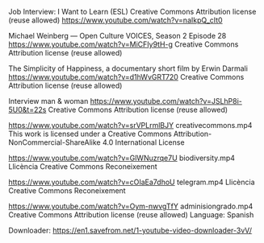 


Job Interview: I Want to Learn (ESL)
Creative Commons Attribution license (reuse allowed)
https://www.youtube.com/watch?v=naIkpQ_cIt0


Michael Weinberg — Open Culture VOICES, Season 2 Episode 28
https://www.youtube.com/watch?v=MiCFIy9tH-g
Creative Commons Attribution license (reuse allowed)

The Simplicity of Happiness, a documentary short film by Erwin Darmali
https://www.youtube.com/watch?v=d1hWvGRT720
Creative Commons Attribution license (reuse allowed)

Interview man & woman
https://www.youtube.com/watch?v=JSLhP8i-5U0&t=22s
Creative Commons Attribution license (reuse allowed)

https://www.youtube.com/watch?v=srVPLrmlBJY
creativecommons.mp4
This work is licensed under a Creative Commons Attribution-NonCommercial-ShareAlike 4.0 International License

https://www.youtube.com/watch?v=GlWNuzrqe7U
biodiversity.mp4
Llicència Creative Commons Reconeixement

https://www.youtube.com/watch?v=cOIaEa7dhoU
telegram.mp4
Llicència Creative Commons Reconeixement

https://www.youtube.com/watch?v=Oym-nwvgTfY
adminisiongrado.mp4
Creative Commons Attribution license (reuse allowed)
Language: Spanish

Downloader: https://en1.savefrom.net/1-youtube-video-downloader-3vV/



